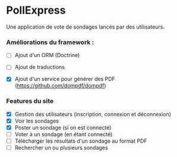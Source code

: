 # PollExpress

Une application de vote de sondages lancés par des utilisateurs.

### Améliorations du framework :
- [ ] Ajout d'un ORM (Doctrine)
- [ ] Ajout de traductions
- [x] Ajout d'un service pour générer des PDF (https://github.com/dompdf/dompdf)


### Features du site
- [x] Gestion des utilisateurs (inscription, connexion et déconnexion)
- [x] Voir les sondages
- [x] Poster un sondage (si on est connecté)
- [ ] Voter à un sondage (en étant connecté)
- [ ] Télécharger les résultats d'un sondage au format PDF
- [ ] Rechercher un ou plusieurs sondages
